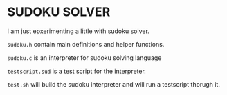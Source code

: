 # SUDOKU SOLVER
I am just epxerimenting a little with sudoku solver.

``sudoku.h`` contain main definitions and helper functions.

``sudoku.c`` is an interpreter for sudoku solving language

``testscript.sud`` is a test script for the interpreter.
 
``test.sh`` will build the sudoku interpreter and will run a testscript thorugh it.

